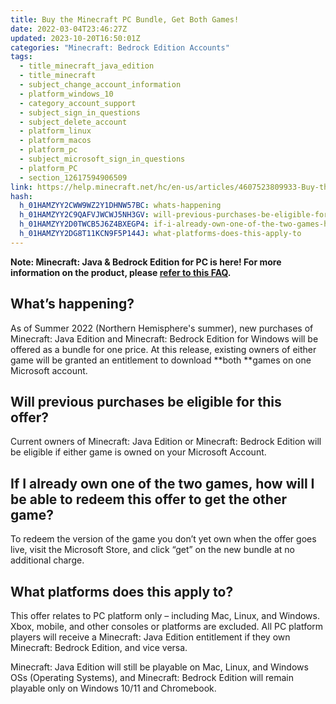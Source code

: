 ```yaml
---
title: Buy the Minecraft PC Bundle, Get Both Games!
date: 2022-03-04T23:46:27Z
updated: 2023-10-20T16:50:01Z
categories: "Minecraft: Bedrock Edition Accounts"
tags:
  - title_minecraft_java_edition
  - title_minecraft
  - subject_change_account_information
  - platform_windows_10
  - category_account_support
  - subject_sign_in_questions
  - subject_delete_account
  - platform_linux
  - platform_macos
  - platform_pc
  - subject_microsoft_sign_in_questions
  - platform_PC
  - section_12617594906509
link: https://help.minecraft.net/hc/en-us/articles/4607523809933-Buy-the-Minecraft-PC-Bundle-Get-Both-Games
hash:
  h_01HAMZYY2CWW9WZ2Y1DHNW57BC: whats-happening
  h_01HAMZYY2C9QAFVJWCWJ5NH3GV: will-previous-purchases-be-eligible-for-this-offer
  h_01HAMZYY2D0TWCB5J6Z4BXEGP4: if-i-already-own-one-of-the-two-games-how-will-i-be-able-to-redeem-this-offer-to-get-the-other-game
  h_01HAMZYY2DG8T11KCN9F5P144J: what-platforms-does-this-apply-to
---
```


**Note: Minecraft: Java & Bedrock Edition for PC is here! For more information on the product, please [refer to this FAQ](../Minecraft-Bedrock-Edition-Technical/I-Own-Minecraft-Java-or-Bedrock-Edition-for-PC-How-Do-I-Get-the-Other.md).**

## What’s happening? 

As of Summer 2022 (Northern Hemisphere's summer), new purchases of Minecraft: Java Edition and Minecraft: Bedrock Edition for Windows will be offered as a bundle for one price. At this release, existing owners of either game will be granted an entitlement to download **both **games on one Microsoft account.  

## Will previous purchases be eligible for this offer? 

Current owners of Minecraft: Java Edition or Minecraft: Bedrock Edition will be eligible if either game is owned on your Microsoft Account. 

## If I already own one of the two games, how will I be able to redeem this offer to get the other game? 

To redeem the version of the game you don’t yet own when the offer goes live, visit the Microsoft Store, and click “get” on the new bundle at no additional charge. 

## What platforms does this apply to? 

This offer relates to PC platform only – including Mac, Linux, and Windows. Xbox, mobile, and other consoles or platforms are excluded. All PC platform players will receive a Minecraft: Java Edition entitlement if they own Minecraft: Bedrock Edition, and vice versa.

Minecraft: Java Edition will still be playable on Mac, Linux, and Windows OSs (Operating Systems), and Minecraft: Bedrock Edition will remain playable only on Windows 10/11 and Chromebook.
